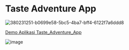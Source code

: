 ﻿# Taste Adventure App

![380231251-b0699e58-5bc5-4ba7-bff4-6122f7a6ddd8](https://github.com/user-attachments/assets/396e85e1-ff90-4e92-af7d-28e311f2a0f3)

 
[Demo Aplikasi Taste_Adventure_App](https://github.com/user-attachments/assets/a492e1fd-b2b5-4ac9-8d4b-5f47a5622e23)

![image](https://github.com/user-attachments/assets/817120ba-436f-473d-b8a8-f96fdcde3a42)
